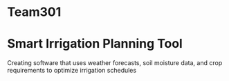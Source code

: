 # Team301

# Smart Irrigation Planning Tool

Creating software that uses weather forecasts, soil 
moisture data, and crop requirements to optimize 
irrigation schedules


